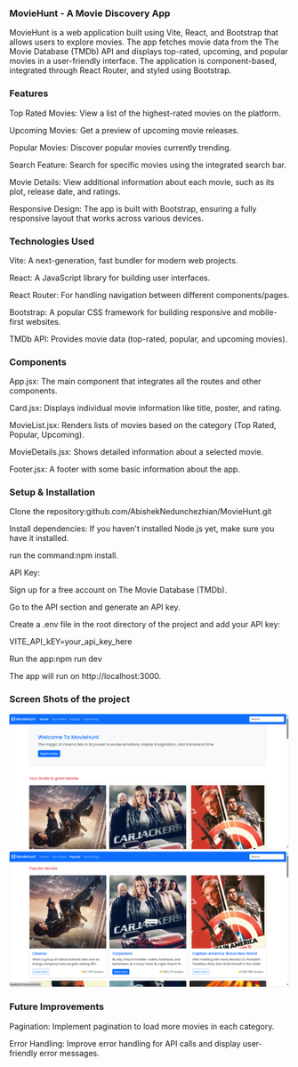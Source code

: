 ### MovieHunt - A Movie Discovery App ###
MovieHunt is a web application built using Vite, React, and Bootstrap that allows users to explore movies. The app fetches movie data from the The Movie Database (TMDb) API and displays top-rated, upcoming, and popular movies in a user-friendly interface. The application is component-based, integrated through React Router, and styled using Bootstrap.

### Features ###
Top Rated Movies: View a list of the highest-rated movies on the platform.

Upcoming Movies: Get a preview of upcoming movie releases.

Popular Movies: Discover popular movies currently trending.

Search Feature: Search for specific movies using the integrated search bar.

Movie Details: View additional information about each movie, such as its plot, release date, and ratings.

Responsive Design: The app is built with Bootstrap, ensuring a fully responsive layout that works across various devices.

### Technologies Used ###
Vite: A next-generation, fast bundler for modern web projects.

React: A JavaScript library for building user interfaces.

React Router: For handling navigation between different components/pages.

Bootstrap: A popular CSS framework for building responsive and mobile-first websites.

TMDb API: Provides movie data (top-rated, popular, and upcoming movies).

### Components ###
App.jsx: The main component that integrates all the routes and other components.

Card.jsx: Displays individual movie information like title, poster, and rating.

MovieList.jsx: Renders lists of movies based on the category (Top Rated, Popular, Upcoming).

MovieDetails.jsx: Shows detailed information about a selected movie.

Footer.jsx: A footer with some basic information about the app.

### Setup & Installation ###
Clone the repository:github.com/AbishekNedunchezhian/MovieHunt.git

Install dependencies: If you haven't installed Node.js yet, make sure you have it installed.

run the command:npm install.

API Key:

Sign up for a free account on The Movie Database (TMDb).

Go to the API section and generate an API key.

Create a .env file in the root directory of the project and add your API key:

VITE_API_kEY=your_api_key_here

Run the app:npm run dev

The app will run on http://localhost:3000.

### Screen Shots of the project ###
![image alt](https://github.com/AbishekNedunchezhian/MovieHunt/blob/2559c513a564b2f541e75324784244bbc9055ff5/Screenshot%202025-04-03%20113845.png)
![image alt](https://github.com/AbishekNedunchezhian/MovieHunt/blob/4bb5e1e58ea65a61f659652c37a1b0b8df9bd508/Screenshot%202025-04-03%20113944.png)

### Future Improvements ###
Pagination: Implement pagination to load more movies in each category.

Error Handling: Improve error handling for API calls and display user-friendly error messages.
